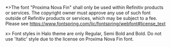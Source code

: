 <!--
type: template
name: proximanovawarning
-->

*>The font "Proxima Nova Fin" shall only be used within Refinitiv products or services. The copyright owner must approve any use of such font outside of Refinitiv products or services, which may be subject to a fee. Please see https://www.fontspring.com/lic/fontspring/webfont#license_text

x> Font styles in Halo theme are only Regular, Semi Bold and Bold. Do not use 'Itatic' style due to the license on Proxima Nova Fin font.
